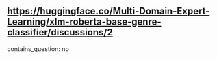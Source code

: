 ## https://huggingface.co/Multi-Domain-Expert-Learning/xlm-roberta-base-genre-classifier/discussions/2

contains_question: no